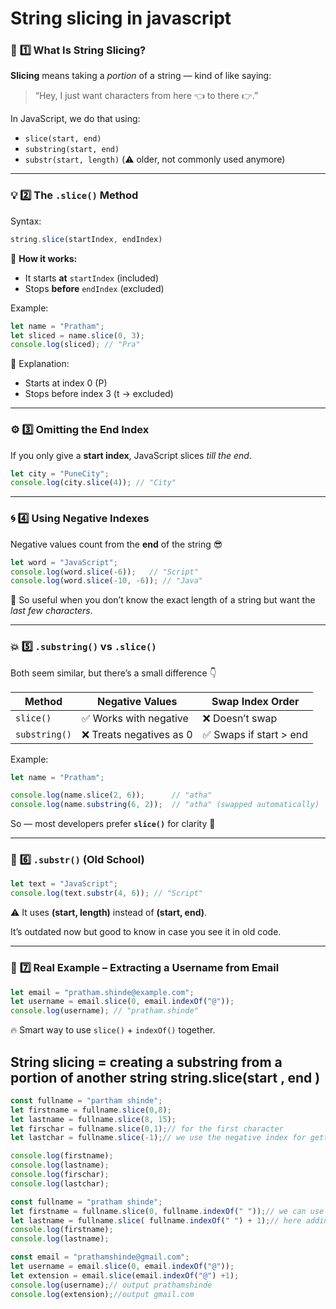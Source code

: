 # String slicing in javascript

### 🧠 **1️⃣ What Is String Slicing?**

**Slicing** means taking a *portion* of a string — kind of like saying:

> “Hey, I just want characters from here 👈 to there 👉.”
> 

In JavaScript, we do that using:

- `slice(start, end)`
- `substring(start, end)`
- `substr(start, length)` (⚠️ older, not commonly used anymore)

---

### 💡 **2️⃣ The `.slice()` Method**

Syntax:

```jsx
string.slice(startIndex, endIndex)

```

🧩 **How it works:**

- It starts **at** `startIndex` (included)
- Stops **before** `endIndex` (excluded)

Example:

```jsx
let name = "Pratham";
let sliced = name.slice(0, 3);
console.log(sliced); // "Pra"

```

💬 Explanation:

- Starts at index 0 (P)
- Stops before index 3 (t → excluded)

---

### ⚙️ **3️⃣ Omitting the End Index**

If you only give a **start index**, JavaScript slices *till the end*.

```jsx
let city = "PuneCity";
console.log(city.slice(4)); // "City"

```

---

### 🌀 **4️⃣ Using Negative Indexes**

Negative values count from the **end** of the string 😎

```jsx
let word = "JavaScript";
console.log(word.slice(-6));   // "Script"
console.log(word.slice(-10, -6)); // "Java"

```

💬 So useful when you don’t know the exact length of a string but want the *last few characters*.

---

### 💥 **5️⃣ `.substring()` vs `.slice()`**

Both seem similar, but there’s a small difference 👇

| Method | Negative Values | Swap Index Order |
| --- | --- | --- |
| `slice()` | ✅ Works with negative | ❌ Doesn’t swap |
| `substring()` | ❌ Treats negatives as 0 | ✅ Swaps if start > end |

Example:

```jsx
let name = "Pratham";

console.log(name.slice(2, 6));      // "atha"
console.log(name.substring(6, 2));  // "atha" (swapped automatically)

```

So — most developers prefer **`slice()`** for clarity 🧠

---

### 🧩 **6️⃣ `.substr()` (Old School)**

```jsx
let text = "JavaScript";
console.log(text.substr(4, 6)); // "Script"

```

⚠️ It uses **(start, length)** instead of **(start, end)**.

It’s outdated now but good to know in case you see it in old code.

---

### 🎯 **7️⃣ Real Example – Extracting a Username from Email**

```jsx
let email = "pratham.shinde@example.com";
let username = email.slice(0, email.indexOf("@"));
console.log(username); // "pratham.shinde"

```

🔥 Smart way to use `slice()` + `indexOf()` together.

## String slicing = creating a substring from a portion of another string            string.slice(start , end )

```jsx
const fullname = "partham shinde";
let firstname = fullname.slice(0,8);
let lastname = fullname.slice(8, 15);
let firschar = fullname.slice(0,1);// for the first character 
let lastchar = fullname.slice(-1);// we use the negative index for getting the last character 

console.log(firstname);
console.log(lastname);
console.log(firschar);
console.log(lastchar);

const fullname = "pratham shinde";
let firstname = fullname.slice(0, fullname.indexOf(" "));// we can use that when we dont want to count the index manually 
let lastname = fullname.slice( fullname.indexOf(" ") + 1);// here adding plus 1 means star after the space 
console.log(firstname);
console.log(lastname);

const email = "prathamshinde@gmail.com";
let username = email.slice(0, email.indexOf("@"));
let extension = email.slice(email.indexOf("@") +1);
console.log(username);// output prathamshinde
console.log(extension);//output gmail.com

```